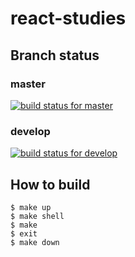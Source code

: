 # react-studies

## Branch status

### master

[![build status for master][]][ci_url]

### develop

[![build status for develop][]][ci_url]

[build status for master]: https://travis-ci.org/km45/react-studies.svg?branch=master
[build status for develop]: https://travis-ci.org/km45/react-studies.svg?branch=develop
[ci_url]: https://travis-ci.org/km45/react-studies

## How to build

```
$ make up
$ make shell
$ make
$ exit
$ make down
```
